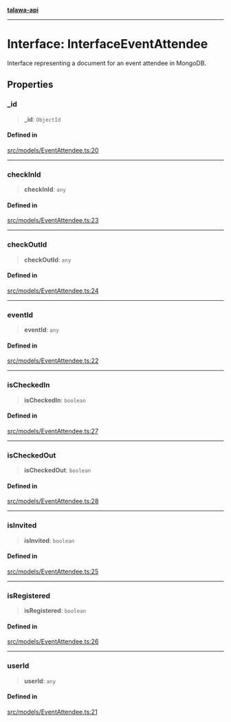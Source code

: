 [**talawa-api**](../../../README.md)

***

# Interface: InterfaceEventAttendee

Interface representing a document for an event attendee in MongoDB.

## Properties

### \_id

> **\_id**: `ObjectId`

#### Defined in

[src/models/EventAttendee.ts:20](https://github.com/Suyash878/talawa-api/blob/095e6964ce2a06c1c30d1acf81b6162203f1db91/src/models/EventAttendee.ts#L20)

***

### checkInId

> **checkInId**: `any`

#### Defined in

[src/models/EventAttendee.ts:23](https://github.com/Suyash878/talawa-api/blob/095e6964ce2a06c1c30d1acf81b6162203f1db91/src/models/EventAttendee.ts#L23)

***

### checkOutId

> **checkOutId**: `any`

#### Defined in

[src/models/EventAttendee.ts:24](https://github.com/Suyash878/talawa-api/blob/095e6964ce2a06c1c30d1acf81b6162203f1db91/src/models/EventAttendee.ts#L24)

***

### eventId

> **eventId**: `any`

#### Defined in

[src/models/EventAttendee.ts:22](https://github.com/Suyash878/talawa-api/blob/095e6964ce2a06c1c30d1acf81b6162203f1db91/src/models/EventAttendee.ts#L22)

***

### isCheckedIn

> **isCheckedIn**: `boolean`

#### Defined in

[src/models/EventAttendee.ts:27](https://github.com/Suyash878/talawa-api/blob/095e6964ce2a06c1c30d1acf81b6162203f1db91/src/models/EventAttendee.ts#L27)

***

### isCheckedOut

> **isCheckedOut**: `boolean`

#### Defined in

[src/models/EventAttendee.ts:28](https://github.com/Suyash878/talawa-api/blob/095e6964ce2a06c1c30d1acf81b6162203f1db91/src/models/EventAttendee.ts#L28)

***

### isInvited

> **isInvited**: `boolean`

#### Defined in

[src/models/EventAttendee.ts:25](https://github.com/Suyash878/talawa-api/blob/095e6964ce2a06c1c30d1acf81b6162203f1db91/src/models/EventAttendee.ts#L25)

***

### isRegistered

> **isRegistered**: `boolean`

#### Defined in

[src/models/EventAttendee.ts:26](https://github.com/Suyash878/talawa-api/blob/095e6964ce2a06c1c30d1acf81b6162203f1db91/src/models/EventAttendee.ts#L26)

***

### userId

> **userId**: `any`

#### Defined in

[src/models/EventAttendee.ts:21](https://github.com/Suyash878/talawa-api/blob/095e6964ce2a06c1c30d1acf81b6162203f1db91/src/models/EventAttendee.ts#L21)
